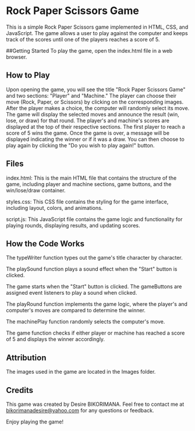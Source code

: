 # Rock Paper Scissors Game
This is a simple Rock Paper Scissors game implemented in HTML, CSS, and JavaScript. The game allows a user to play against the computer and keeps track of the scores until one of the players reaches a score of 5.

##Getting Started
To play the game, open the index.html file in a web browser.

## How to Play
Upon opening the game, you will see the title "Rock Paper Scissors Game" and two sections: "Player" and "Machine."
The player can choose their move (Rock, Paper, or Scissors) by clicking on the corresponding images.
After the player makes a choice, the computer will randomly select its move.
The game will display the selected moves and announce the result (win, lose, or draw) for that round.
The player's and machine's scores are displayed at the top of their respective sections. The first player to reach a score of 5 wins the game.
Once the game is over, a message will be displayed indicating the winner or if it was a draw. You can then choose to play again by clicking the "Do you wish to play again!" button.

## Files
index.html: This is the main HTML file that contains the structure of the game, including player and machine sections, game buttons, and the win/lose/draw container.

styles.css: This CSS file contains the styling for the game interface, including layout, colors, and animations.

script.js: This JavaScript file contains the game logic and functionality for playing rounds, displaying results, and updating scores.

## How the Code Works
The typeWriter function types out the game's title character by character.

The playSound function plays a sound effect when the "Start" button is clicked.

The game starts when the "Start" button is clicked. The gameButtons are assigned event listeners to play a sound when clicked.

The playRound function implements the game logic, where the player's and computer's moves are compared to determine the winner.

The machinePlay function randomly selects the computer's move.

The game function checks if either player or machine has reached a score of 5 and displays the winner accordingly.

## Attribution

The images used in the game are located in the Images folder.

## Credits
This game was created by Desire BIKORIMANA. Feel free to contact me at bikorimanadesire@yahoo.com for any questions or feedback.

Enjoy playing the game!

